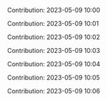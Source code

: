 Contribution: 2023-05-09 10:00

Contribution: 2023-05-09 10:01

Contribution: 2023-05-09 10:02

Contribution: 2023-05-09 10:03

Contribution: 2023-05-09 10:04

Contribution: 2023-05-09 10:05

Contribution: 2023-05-09 10:06

